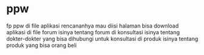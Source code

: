 # ppw
fp ppw
di file aplikasi rencananhya mau diisi halaman bisa download aplikasi
di file forum isinya tentang forum
di konsultasi isinya tentang dokter-dokter yang bisa dihubungi untuk konsultasi
di produk isinya tentang produk yang bisa orang beli
